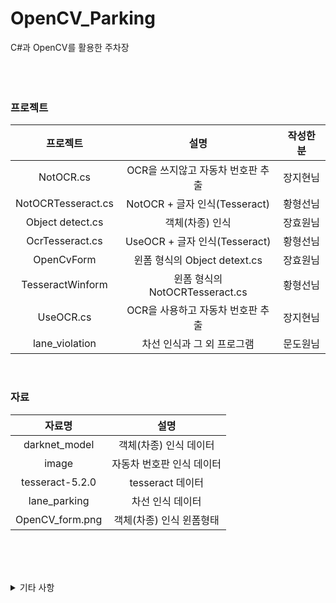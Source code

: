 # OpenCV_Parking
C#과 OpenCV를 활용한 주차장   
<br/><br/><br/>
### 프로젝트
|프로젝트|설명|작성한 분|
|:---:|:---:|:---:|
|NotOCR.cs|OCR을 쓰지않고 자동차 번호판 추출|장지현님|
|NotOCRTesseract.cs|NotOCR + 글자 인식(Tesseract)|황형선님|
|Object detect.cs|객체(차종) 인식|장효원님|
|OcrTesseract.cs|UseOCR + 글자 인식(Tesseract)|황형선님|
|OpenCvForm|윈폼 형식의 Object detext.cs|장효원님|
|TesseractWinform|윈폼 형식의 NotOCRTesseract.cs|황형선님|
|UseOCR.cs|OCR을 사용하고 자동차 번호판 추출|장지현님|
|lane_violation|차선 인식과 그 외 프로그램|문도원님|

<br/>

### 자료
|자료명|설명|
|:---:|:---:|
|darknet_model|객체(차종) 인식 데이터|
|image|자동차 번호판 인식 데이터|
|tesseract-5.2.0|tesseract 데이터|
|lane_parking|차선 인식 데이터|
|OpenCV_form.png|객체(차종) 인식 윈폼형태|  
  
<br/><br/><br/>

<details>
<summary>기타 사항</summary>
<span style="color:gray">존재함 주석이 있는데 이는 NotOCR과 UseOCR 공통점을 찾는다고 개인적으로 표시한 것입니다</span>
</details>

